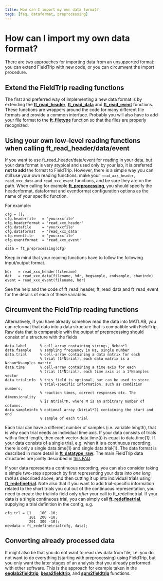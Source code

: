 ```yaml
---
title: How can I import my own data format?
tags: [faq, dataformat, preprocessing]
---
```


# How can I import my own data format?

There are two approaches for importing data from an unsupported format: you can extend FieldTrip with new code, or you can circumvent the import procedure.

## Extend the FieldTrip reading functions

The first and preferred way of implementing a new data format is by extending the **[ft_read_header](https://github.com/fieldtrip/fieldtrip/blob/release/fileio/ft_read_header.m)**, **[ft_read_data](https://github.com/fieldtrip/fieldtrip/blob/release/fileio/ft_read_data.m)** and **[ft_read_event](https://github.com/fieldtrip/fieldtrip/blob/release/fileio/ft_read_event.m)** functions. These functions are wrappers around the code for many different file formats and provide a common interface. Probably you will also have to add your file format to the **[ft_filetype](https://github.com/fieldtrip/fieldtrip/blob/release/ft_filetype.m)** function so that the files are properly recognized.

## Using your own low-level reading functions when calling ft_read_header/data/event

If you want to use ft_read_header/data/event for reading in your data, but your data format is very atypical and used only by your lab, it is preferred **not to add** the format to FieldTrip. However, there is a simple way you can still use your own reading functions: make your `read_xxx_header`, `read_xxx_data` and `read_xxx_event` functions, and be sure they are on the path. When calling for example **[ft_preprocessing](https://github.com/fieldtrip/fieldtrip/blob/release/ft_preprocessing.m)**, you should specify the headerformat, dataformat and eventformat configuration options as the name of your specific function.

For example:

    cfg = [];
    cfg.headerfile   = 'yourxxxfile'
    cfg.headerformat = 'read_xxx_header'
    cfg.datafile     = 'yourxxxfile'
    cfg.dataformat   = 'read_xxx_data'
    cfg.eventfile    = 'yourxxxfile'
    cfg.eventformat  = 'read_xxx_event'
    ...
    data = ft_preprocessing(cfg)

Keep in mind that your reading functions have to follow the following input/output format.  

    hdr   = read_xxx_header(filename)
    dat   = read_xxx_data(filename, hdr, begsample, endsample, chanindx)
    event = read_xxx_event(filename, hdr)

See the help and the code of ft_read_header, ft_read_data and ft_read_event for the details of each of these variables.

## Circumvent the FieldTrip reading functions

Alternatively, if you have already somehow read the data into MATLAB, you can reformat that data into a data structure that is compatible with FieldTrip. Raw data that is comparable with the output of preprocessing should consist of a structure with the fields

    data.label      % cell-array containing strings, Nchan*1
    data.fsample    % sampling frequency in Hz, single number
    data.trial      % cell-array containing a data matrix for each
                    % trial (1*Ntrial), each data matrix is a Nchan*Nsamples matrix
    data.time       % cell-array containing a time axis for each
                    % trial (1*Ntrial), each time axis is a 1*Nsamples vector
    data.trialinfo  % this field is optional, but can be used to store
                    % trial-specific information, such as condition numbers,
                    % reaction times, correct responses etc. The dimensionality
                    % is Ntrial*M, where M is an arbitrary number of columns.
    data.sampleinfo % optional array (Ntrial*2) containing the start and end
                    % sample of each trial

Each trial can have a different number of samples (i.e. variable length), that is why each trial needs an individual time axis. If your data consists of trials with a fixed length, then each vector data.time{i} is equal to data.time{1}. If your data consists of a single trial, e.g. when it is a continuous recording, there is only a single data.time{1} and single data.trial{1}. The data format is described in more detail in **[ft_datatype_raw](https://github.com/fieldtrip/fieldtrip/blob/release/utilities/ft_datatype_raw.m)**. The main FieldTrip data structures are jointly described in [this FAQ](/faq/how_are_the_various_data_structures_defined).

If your data represents a continuous recording, you can also consider taking a simple two-step approach by first representing your data into _one long trial_ as described above, and then cutting it up into individual trials using **[ft_redefinetrial](https://github.com/fieldtrip/fieldtrip/blob/release/ft_redefinetrial.m)**. Note also that if you want to add trial-specific information related to the short trials you cut out of the continuous representation, you need to create the trialinfo field only _after_ your call to ft_redefinetrial. If your data is a single continuous trial, you can simply call **[ft_redefinetrial](https://github.com/fieldtrip/fieldtrip/blob/release/ft_redefinetrial.m)**, supplying a trial definition in the config, e.g.

    cfg.trl = [1    100 -10;
               101  200 -10;
               201  300 -10];
    newdata = ft_redefinetrial(cfg, data);

## Converting already processed data

It might also be that you do not want to read raw data from file, i.e. you do not want to do everything (starting with preprocessing) using FieldTrip, but you only want the later stages of an analysis that you already performed with other software. This is the approach for example taken in the **[eeglab2fieldtrip](https://github.com/fieldtrip/fieldtrip/blob/release/eeglab2fieldtrip.m)**, **[besa2fieldtrip](https://github.com/fieldtrip/fieldtrip/blob/release/besa2fieldtrip.m)**, and **[spm2fieldtrip](https://github.com/fieldtrip/fieldtrip/blob/release/spm2fieldtrip.m)** functions.

